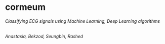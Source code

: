 # cormeum

###### Classifying ECG signals using Machine Learning, Deep Learning algorithms
###### Anastasia, Bekzod, Seungbin, Rashed
